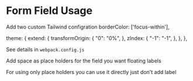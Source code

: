 # Form Field Usage

Add two custom Tailwind configration
borderColor: ['focus-within'],

theme: {
  extend: {
    transformOrigin: {
      "0": "0%",
    },
    zIndex: {
      "-1": "-1",
    },
  },
},

See details in `webpack.config.js`

Add space as place holders for the field you want floating labels

For using only place holders you can use it directly just don't add label
